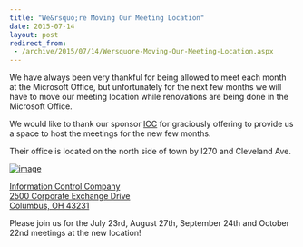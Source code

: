 ```yaml
---
title: "We&rsquo;re Moving Our Meeting Location"
date: 2015-07-14
layout: post
redirect_from:
 - /archive/2015/07/14/Wersquore-Moving-Our-Meeting-Location.aspx
---
```


We have always been very thankful for being allowed to meet each month at the Microsoft Office, but unfortunately for the next few months we will have to move our meeting location while renovations are being done in the Microsoft Office.

We would like to thank our sponsor [ICC](http://icctechnology.com/) for graciously offering to provide us a space to host the meetings for the new few months.

Their office is located on the north side of town by I270 and Cleveland Ave.

[![image](http://condg.org/images/condg_org/WindowsLiveWriter/WereMovingOurMeetingLocation_7E41/image_3.png "image")](https://goo.gl/maps/zamLx)

[Information Control Company       
2500 Corporate Exchange Drive        
Columbus, OH 43231](https://goo.gl/maps/zamLx)

Please join us for the July 23rd, August 27th, September 24th and October 22nd meetings at the new location!
